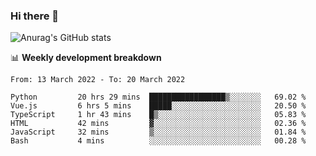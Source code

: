 ### Hi there 👋
![Anurag's GitHub stats](https://github-readme-stats.vercel.app/api?username=jami1024&show_icons=true&theme=radical)

📊 **Weekly development breakdown**
<!--START_SECTION:waka-->

```text
From: 13 March 2022 - To: 20 March 2022

Python         20 hrs 29 mins  █████████████████▒░░░░░░░   69.02 %
Vue.js         6 hrs 5 mins    █████░░░░░░░░░░░░░░░░░░░░   20.50 %
TypeScript     1 hr 43 mins    █▒░░░░░░░░░░░░░░░░░░░░░░░   05.83 %
HTML           42 mins         ▓░░░░░░░░░░░░░░░░░░░░░░░░   02.36 %
JavaScript     32 mins         ▒░░░░░░░░░░░░░░░░░░░░░░░░   01.84 %
Bash           4 mins          ░░░░░░░░░░░░░░░░░░░░░░░░░   00.28 %
```

<!--END_SECTION:waka-->
<!--
**jami1024/jami1024** is a ✨ _special_ ✨ repository because its `README.md` (this file) appears on your GitHub profile.

Here are some ideas to get you started:

- 🔭 I’m currently working on ...
- 🌱 I’m currently learning ...
- 👯 I’m looking to collaborate on ...
- 🤔 I’m looking for help with ...
- 💬 Ask me about ...
- 📫 How to reach me: ...
- 😄 Pronouns: ...
- ⚡ Fun fact: ...
-->
